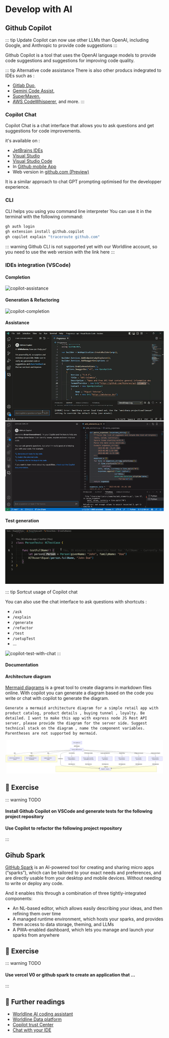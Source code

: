 # Develop with AI

## Github Copilot

::: tip Update
Copilot can now use other LLMs than OpenAI, including Google, and Anthropic to provide code suggestions 
:::

Github Copilot is a tool that uses the OpenAI language models to provide code suggestions and suggestions for improving code quality.

::: tip Alternative code assistance
There is also other producs indegrated to IDEs such as :
* [Gitlab Duo](https://about.gitlab.com/fr-fr/gitlab-duo/),
* [Gemini Code Assist](https://cloud.google.com/gemini/docs/codeassist/overview?hl=fr), 
* [SuperMaven](https://supermaven.com/), 
* [AWS CodeWhisperer](https://docs.aws.amazon.com/codewhisperer/latest/userguide/what-is-cwspr.html), and more.
:::

### Copilot Chat

Copilot Chat is a chat interface that allows you to ask questions and get suggestions for code improvements.

it's available on : 
- [JetBrains IDEs](https://plugins.jetbrains.com/plugin/17718-github-copilot)
- [Visual Studio](https://visualstudio.microsoft.com/fr/github-copilot/)
- [Visual Studio Code](https://marketplace.visualstudio.com/items?itemName=GitHub.copilot-chat)
- In [Github mobile App](https://github.com/mobile)
- Web version in [github.com (Preview)](https://docs.github.com/fr/enterprise-cloud@latest/copilot/using-github-copilot/asking-github-copilot-questions-in-github)

It is a similar approach to chat GPT prompting optimised for the developper experience.

### CLI
CLI helps you using you command line interpreter
You can use it in the terminal with the following command:

```bash
gh auth login
gh extension install github.copilot
gh copilot explain "traceroute github.com"
```
::: warning
Github CLI is not supported yet with our Worldline account, so you need to use the web version with the link here
:::

### IDEs integration (VSCode)

#### Completion
![copilot-assistance](../assets/images/copilot_completion.gif)

#### Generation & Refactoring
![copilot-completion](../assets/images/copilot_generation.gif)

#### Assistance
![copilot-assistance](../assets/images/copilot_assistance.gif)
![copilot-assistance2](../assets/images/copilot_assistance2.gif)

#### Test generation
![copilot-test](../assets/images/copilot_testing.gif)


::: tip Sortcut usage of Copilot chat

You can also use the chat interface to ask questions with shortcuts :
- `/ask`
-  `/explain`
- `/generate` 
- `/refactor`
- `/test`
- `/setupTest`
- ...

![copilot-test-with-chat](../assets/images/copilot_test.gif)
:::

#### Documentation


#### Architecture diagram

[Mermaid diagrams](https://mermaid.live/) is a great tool to create diagrams in markdown files online. With copilot you can generate a diagram based on the code you write or chat with copilot to generate the diagram.

``` text
Generate a mermaid architecture diagram for a simple retail app with product catalog, product details , buying tunnel , loyalty. Be detailed. I want to make this app with express node JS Rest API server, please provide the diagram for the server side. Suggest technical stack on the diagram , name the component variables. Parentheses are not supported by mermaid.
```



![copilot-diagram](../assets/images/copilot_diagram.png)


## 🧪 Exercise

::: warning TODO
#### Install Github Copilot on VSCode and generate tests for the following project repository
#### Use Copilot to refactor the following project repository
:::

## Gihub Spark

[GitHub Spark](https://githubnext.com/projects/github-spark#introducing-github-spark) is an AI-powered tool for creating and sharing micro apps (“sparks”), which can be tailored to your exact needs and preferences, and are directly usable from your desktop and mobile devices. Without needing to write or deploy any code.

And it enables this through a combination of three tightly-integrated components:

* An NL-based editor, which allows easily describing your ideas, and then refining them over time
* A managed runtime environment, which hosts your sparks, and provides them access to data storage, theming, and LLMs
* A PWA-enabled dashboard, which lets you manage and launch your sparks from anywhere


## 🧪 Exercise

::: warning TODO
#### Use vercel V0 or github spark to create an application that ... 
:::

## 📖 Further readings
* [Worldline AI coding assistant](https://confluence.worldline-solutions.com/display/AICA/AI+Coding+Assistants+Home)
* [Worldline Data platform](https://confluence.worldline-solutions.com/display/DPTECHNO/Data+Platform)
* [Copilot trust Center](https://resources.github.com/copilot-trust-center/)
* [Chat with your IDE](https://docs.github.com/en/copilot/github-copilot-chat/using-github-copilot-chat-in-your-ide)

